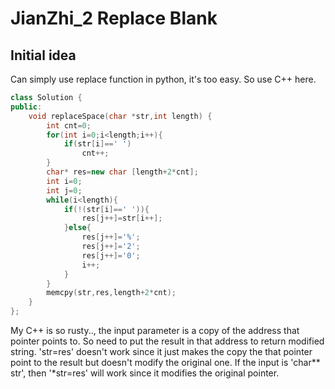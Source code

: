 # JianZhi_2 Replace Blank

## Initial idea
Can simply use replace function in python, it's too easy. So use C++ here.

```c++
class Solution {
public:
	void replaceSpace(char *str,int length) {
        int cnt=0;
        for(int i=0;i<length;i++){
            if(str[i]==' ')
                cnt++;
        }
        char* res=new char [length+2*cnt];
        int i=0;
        int j=0;
        while(i<length){
            if(!(str[i]==' ')){
                res[j++]=str[i++];
            }else{
                res[j++]='%';
                res[j++]='2';
                res[j++]='0';
                i++;
            }
        }
        memcpy(str,res,length+2*cnt);
	}
};
```

My C++ is so rusty.., the input parameter is a copy of the address that pointer points to. So need to put the result in that address to return modified string. 'str=res' doesn't work since it just makes the copy the that pointer point to the result but doesn't modify the original one. If the input is 'char** str', then '*str=res' will work since it modifies the original pointer.